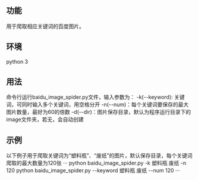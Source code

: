 ## 功能

用于爬取相应关键词的百度图片。

## 环境

python 3

## 用法

命令行运行baidu_image_spider.py文件，输入参数为：
-k(--keyword): 关键词，可同时输入多个关键词，用空格分开
-n(--num)：每个关键词要保存的最大图片数量，最好为60的倍数
-d(--dir)：图片保存目录，默认为程序运行目录下的image文件夹，若无，会自动创建

## 示例

以下例子用于爬取关键词为“塑料瓶”、“废纸”的图片，默认保存目录，每个关键词爬取的最大数量为120张
···
python baidu_image_spider.py -k 塑料瓶 废纸 -n 120
python baidu_image_spider.py --keyword 塑料瓶 废纸 --num 120
···
